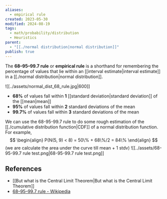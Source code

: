 ```yaml
---
aliases:
  - empirical rule
created: 2023-05-30
modified: 2024-08-19
tags:
  - math/probability/distribution
  - Heuristics
parent:
  - "[[./normal distribution|normal distribution]]"
publish: true
---
```

The **68–95–99.7 rule** or **empirical rule** is a shorthand for remembering the percentage of values that lie within an [[interval estimate|interval estimate]] in a [[./normal distribution|normal distribution]].


![[../assets/normal_dist_68_rule.jpg|600]]

- **68%** of values fall within **1** [[standard deviation|standard deviation]] of the [[mean|mean]]
- **95%** of values fall within **2** standard deviations of the mean
- **99.7%** of values fall within **3** standard deviations of the mean

We can use the 68-95-99.7 rule to do some rough estimation of the [[./cumulative distribution function|CDF]] of a normal distribution function. For example,
$$
\begin{align}
P(N(5, 9) < 8) = 50\% + 68\%/2 = 84\%
\end{align}
$$
(we are calculate the area under the curve till mean + 1 stdv)
![[../assets/68-95-99.7 rule test.png|68-95-99.7 rule test.png]]
## References
- [[But what is the Central Limit Theorem|But what is the Central Limit Theorem]]
- [68–95–99.7 rule - Wikipedia](https://en.wikipedia.org/wiki/68%E2%80%9395%E2%80%9399.7_rule)